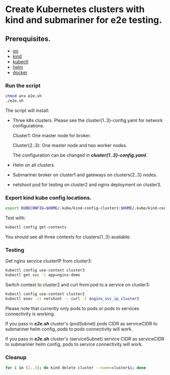 # Create Kubernetes clusters with kind and submariner for e2e testing.

## Prerequisites.

- [go](https://golang.org/doc/install#install)
- [kind](https://github.com/kubernetes-sigs/kind#installation-and-usage)
- [kubectl](https://kubernetes.io/docs/tasks/tools/install-kubectl/)
- [helm](https://helm.sh/docs/using_helm/#installing-helm)
- [docker](https://docs.docker.com/install/)

### Run the script

```bash
chmod a+x e2e.sh
./e2e.sh
```

The script will install:

- Three k8s clusters. Please see the cluster{1..3}-config.yaml for network configurations.
  
  Cluster1: One master node for broker.
  
  Cluster{2..3}: One master node and two worker nodes.
  
  The configuration can be changed in ***cluster{1..3}-config.yaml***.
  
- Helm on all clusters.
- Submariner broker on cluster1 and gateways on clusters{2..3} nodes.
- netshoot pod for testing on cluster2 and nginx deployment on cluster3.

### Export kind kube config locations.

```bash
export KUBECONFIG=$HOME/.kube/kind-config-cluster1:$HOME/.kube/kind-config-cluster2:$HOME/.kube/kind-config-cluster3
```

Test with:

```bash
kubectl config get-contexts
```

You should see all three contexts for clusters{1..3} available.


### Testing

Get nginx service clusterIP from cluster3:

```bash
kubectl config use-context cluster3
kubectl get svc -l app=nginx-demo
```

Switch context to cluster2 and curl from pod to a service on cluster3:

```bash
kubectl config use-context cluster2
kubectl exec -it netshoot -- curl -I $nginx_svc_ip_cluster3
```

Please note that currently only pods to pods or pods to services connectivity is working.

If you pass in ***e2e.sh*** cluster's (podSubnet) pods CIDR as serviceCIDR to submariner helm config, pods to pods connectivity will work.

If you pass in ***e2e.sh*** cluster's (serviceSubnet) service CIDR as serviceCIDR to submariner helm config, pods to service connectivity will work.


### Cleanup

```bash
for i in {1..3}; do kind delete cluster --name=cluster$i; done
```